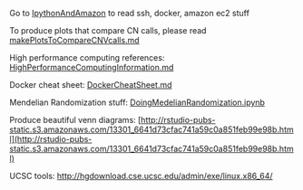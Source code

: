 Go to [IpythonAndAmazon](./IpythonAndAmazon) to read ssh, docker, amazon ec2 stuff


To produce plots that compare CN calls, please read [makePlotsToCompareCNVcalls.md](./makePlotsToCompareCNVcalls.md)

High performance computing references: [HighPerformanceComputingInformation.md](./HighPerformanceComputingInformation.md)

Docker cheat sheet: [DockerCheatSheet.md](./DockerCheatSheet.md)

Mendelian Randomization stuff: [DoingMedelianRandomization.ipynb](./DoingMedelianRandomization.ipynb)


Produce beautiful venn diagrams: [http://rstudio-pubs-static.s3.amazonaws.com/13301_6641d73cfac741a59c0a851feb99e98b.html](http://rstudio-pubs-static.s3.amazonaws.com/13301_6641d73cfac741a59c0a851feb99e98b.html)

UCSC tools: http://hgdownload.cse.ucsc.edu/admin/exe/linux.x86_64/
